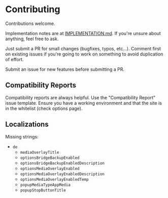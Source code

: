 # Contributing

Contributions welcome.

Implementation notes are at [IMPLEMENTATION.md](IMPLEMENTATION.md). 
If you're unsure about anything, feel free to ask.

Just submit a PR for small changes (bugfixes, typos, etc...). Comment first on existing 
issues if you're going to work on something to avoid duplication of effort.

Submit an issue for new features before submitting a PR.


## Compatibility Reports

Compatibility reports are always helpful. Use the "Compatibility Report" issue template. Ensure you have a working environment and that the site is in the whitelist (check options page).


## Localizations

Missing strings:


* `de`
    * `mediaOverlayTitle`
    * `optionsBridgeBackupEnabled`
    * `optionsBridgeBackupEnabledDescription`
    * `optionsMediaOverlayEnabled`
    * `optionsMediaOverlayEnabledDescription`
    * `optionsMediaOverlayEnabledTemp`
    * `popupMediaTypeAppMedia`
    * `popupStopButtonTitle`
